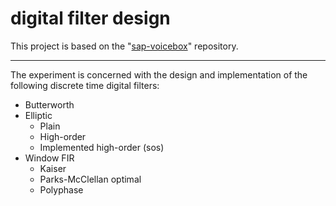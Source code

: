 # digital filter design

This project is based on the "[sap-voicebox](https://github.com/ImperialCollegeLondon/sap-voicebox)" repository.

---

The experiment is concerned with the design and implementation of the following discrete time digital filters:

- Butterworth
- Elliptic
  - Plain
  - High-order
  - Implemented high-order (sos)
- Window FIR
  - Kaiser
  - Parks-McClellan optimal
  - Polyphase